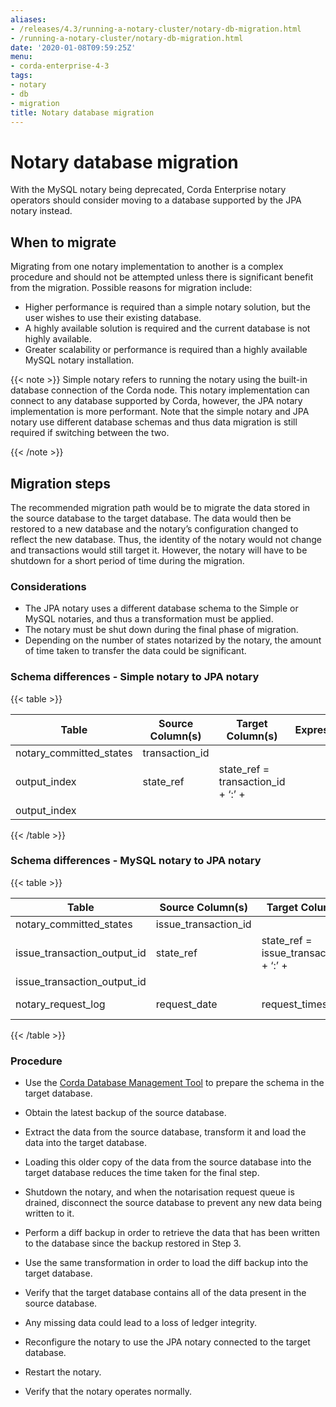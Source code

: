 ```yaml
---
aliases:
- /releases/4.3/running-a-notary-cluster/notary-db-migration.html
- /running-a-notary-cluster/notary-db-migration.html
date: '2020-01-08T09:59:25Z'
menu:
- corda-enterprise-4-3
tags:
- notary
- db
- migration
title: Notary database migration
---
```



# Notary database migration

With the MySQL notary being deprecated, Corda Enterprise notary operators should consider moving to a database supported by the JPA notary
instead.


## When to migrate

Migrating from one notary implementation to another is a complex procedure and should not be attempted unless there is
significant benefit from the migration. Possible reasons for migration include:


* Higher performance is required than a simple notary solution, but the user wishes to use their existing database.
* A highly available solution is required and the current database is not highly available.
* Greater scalability or performance is required than a highly available MySQL notary installation.

{{< note >}}
Simple notary refers to running the notary using the built-in database connection of the Corda node. This notary
implementation can connect to any database supported by Corda, however, the JPA notary implementation is more
performant. Note that the simple notary and JPA notary use different database schemas and thus data migration is
still required if switching between the two.

{{< /note >}}

## Migration steps

The recommended migration path would be to migrate the data stored in the source database to the target database. The data
would then be restored to a new database and the notary’s configuration changed to reflect the new database. Thus, the identity of
the notary would not change and transactions would still target it. However, the notary will have to be shutdown for a short
period of time during the migration.


### Considerations


* The JPA notary uses a different database schema to the Simple or MySQL notaries, and thus a transformation must be applied.
* The notary must be shut down during the final phase of migration.
* Depending on the number of states notarized by the notary, the amount of time taken to transfer the data could be significant.


### Schema differences - Simple notary to JPA notary


{{< table >}}

|Table|Source Column(s)|Target Column(s)|Expression|
|--------------------------|-----------------------------|-------------------|------------------------------------------|
|notary_committed_states|transaction_id
output_index|state_ref|state_ref = transaction_id + ‘:’ +
output_index|

{{< /table >}}


### Schema differences - MySQL notary to JPA notary


{{< table >}}

|Table|Source Column(s)|Target Column(s)|Expression|
|--------------------------|-----------------------------|-------------------|------------------------------------------|
|notary_committed_states|issue_transaction_id
issue_transaction_output_id|state_ref|state_ref = issue_transaction_id + ‘:’ +
issue_transaction_output_id|
|notary_request_log|request_date|request_timestamp|request_timestamp = request_date|

{{< /table >}}


### Procedure


* Use the [Corda Database Management Tool](../node-database.md#database-management-tool-ref) to prepare the schema in the target database.
* Obtain the latest backup of the source database.
* Extract the data from the source database, transform it and load the data into the target database.
* Loading this older copy of the data from the source database into the target database reduces the time taken for the final step.


* Shutdown the notary, and when the notarisation request queue is drained, disconnect the source database to prevent any new data being written to it.
* Perform a diff backup in order to retrieve the data that has been written to the database since the backup restored in Step 3.
* Use the same transformation in order to load the diff backup into the target database.
* Verify that the target database contains all of the data present in the source database.
* Any missing data could lead to a loss of ledger integrity.


* Reconfigure the notary to use the JPA notary connected to the target database.
* Restart the notary.
* Verify that the notary operates normally.

